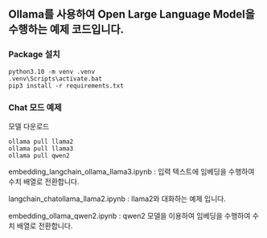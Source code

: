 ## Ollama를 사용하여 Open Large Language Model을 수행하는 예제 코드입니다.
### Package 설치
```
python3.10 -m venv .venv
.venv\Scripts\activate.bat
pip3 install -r requirements.txt
```

### Chat 모드 예제
모델 다운로드 
```
ollama pull llama2
ollama pull llama3
ollama pull qwen2
```

embedding_langchain_ollama_llama3.ipynb : 입력 텍스트에 임베딩을 수행하여 수치 배열로 전환합니다.

langchain_chatollama_llama2.ipynb : llama2와 대화하는 예제 입니다.

embedding_ollama_qwen2.ipynb : qwen2 모델을 이용하여 임베딩을 수행하여 수치 배열로 전환합니다.

